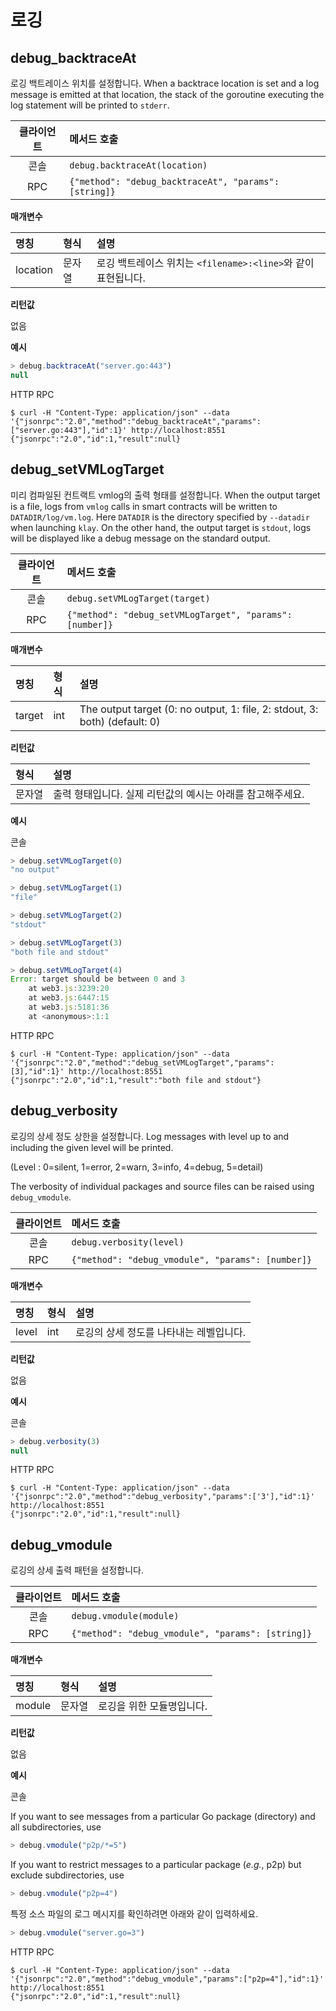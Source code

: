 # 로깅

## debug\_backtraceAt <a id="debug_backtraceat"></a>

로깅 백트레이스 위치를 설정합니다. When a backtrace location is set and a log message is emitted at that location, the stack of the goroutine executing the log statement will be printed to `stderr`.

| 클라이언트 | 메서드 호출                                                |
|:-----:|:----------------------------------------------------- |
|  콘솔   | `debug.backtraceAt(location)`                         |
|  RPC  | `{"method": "debug_backtraceAt", "params": [string]}` |

**매개변수**

| 명칭       | 형식  | 설명                                                      |
|:-------- |:--- |:------------------------------------------------------- |
| location | 문자열 | 로깅 백트레이스 위치는 `<filename>:<line>`와 같이 표현됩니다. |

**리턴값**

없음

**예시**

```javascript
> debug.backtraceAt("server.go:443")
null
```

HTTP RPC

```text
$ curl -H "Content-Type: application/json" --data '{"jsonrpc":"2.0","method":"debug_backtraceAt","params":["server.go:443"],"id":1}' http://localhost:8551
{"jsonrpc":"2.0","id":1,"result":null}
```

## debug\_setVMLogTarget <a id="debug_setvmlogtarget"></a>

미리 컴파일된 컨트랙트 vmlog의 출력 형태를 설정합니다. When the output target is a file, logs from `vmlog` calls in smart contracts will be written to `DATADIR/log/vm.log`. Here `DATADIR` is the directory specified by `--datadir` when launching `klay`. On the other hand, the output target is `stdout`, logs will be displayed like a debug message on the standard output.

| 클라이언트 | 메서드 호출                                                   |
|:-----:|:-------------------------------------------------------- |
|  콘솔   | `debug.setVMLogTarget(target)`                           |
|  RPC  | `{"method": "debug_setVMLogTarget", "params": [number]}` |

**매개변수**

| 명칭     | 형식  | 설명                                                                                 |
|:------ |:--- |:---------------------------------------------------------------------------------- |
| target | int | The output target \(0: no output, 1: file, 2: stdout, 3: both\) \(default: 0\) |

**리턴값**

| 형식  | 설명                                 |
|:--- |:---------------------------------- |
| 문자열 | 출력 형태입니다.  실제 리턴값의 예시는 아래를 참고해주세요. |

**예시**

콘솔

```javascript
> debug.setVMLogTarget(0)
"no output"

> debug.setVMLogTarget(1)
"file"

> debug.setVMLogTarget(2)
"stdout"

> debug.setVMLogTarget(3)
"both file and stdout"

> debug.setVMLogTarget(4)
Error: target should be between 0 and 3
    at web3.js:3239:20
    at web3.js:6447:15
    at web3.js:5181:36
    at <anonymous>:1:1
```

HTTP RPC

```text
$ curl -H "Content-Type: application/json" --data '{"jsonrpc":"2.0","method":"debug_setVMLogTarget","params":[3],"id":1}' http://localhost:8551
{"jsonrpc":"2.0","id":1,"result":"both file and stdout"}
```

## debug\_verbosity <a id="debug_verbosity"></a>

로깅의 상세 정도 상한을 설정합니다. Log messages with level up to and including the given level will be printed.

\(Level : 0=silent, 1=error, 2=warn, 3=info, 4=debug, 5=detail\)

The verbosity of individual packages and source files can be raised using `debug_vmodule`.

| 클라이언트 | 메서드 호출                                            |
|:-----:|:------------------------------------------------- |
|  콘솔   | `debug.verbosity(level)`                          |
|  RPC  | `{"method": "debug_vmodule", "params": [number]}` |

**매개변수**

| 명칭    | 형식  | 설명                     |
|:----- |:--- |:---------------------- |
| level | int | 로깅의 상세 정도를 나타내는 레벨입니다. |

**리턴값**

없음

**예시**

콘솔

```javascript
> debug.verbosity(3)
null
```

HTTP RPC

```text
$ curl -H "Content-Type: application/json" --data '{"jsonrpc":"2.0","method":"debug_verbosity","params":['3'],"id":1}' http://localhost:8551
{"jsonrpc":"2.0","id":1,"result":null}
```

## debug\_vmodule <a id="debug_vmodule"></a>

로깅의 상세 출력 패턴을 설정합니다.

| 클라이언트 | 메서드 호출                                            |
|:-----:|:------------------------------------------------- |
|  콘솔   | `debug.vmodule(module)`                           |
|  RPC  | `{"method": "debug_vmodule", "params": [string]}` |

**매개변수**

| 명칭     | 형식  | 설명             |
|:------ |:--- |:-------------- |
| module | 문자열 | 로깅을 위한 모듈명입니다. |

**리턴값**

없음

**예시**

콘솔

If you want to see messages from a particular Go package \(directory\) and all subdirectories, use

```javascript
> debug.vmodule("p2p/*=5")
```

If you want to restrict messages to a particular package \(_e.g._, p2p\) but exclude subdirectories, use

```javascript
> debug.vmodule("p2p=4")
```

특정 소스 파일의 로그 메시지를 확인하려면 아래와 같이 입력하세요.

```javascript
> debug.vmodule("server.go=3")
```

HTTP RPC

```text
$ curl -H "Content-Type: application/json" --data '{"jsonrpc":"2.0","method":"debug_vmodule","params":["p2p=4"],"id":1}' http://localhost:8551
{"jsonrpc":"2.0","id":1,"result":null}
```

